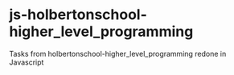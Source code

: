 # js-holbertonschool-higher_level_programming
Tasks from holbertonschool-higher_level_programming redone in Javascript
